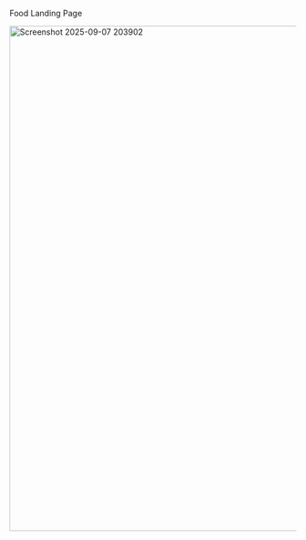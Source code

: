 Food Landing Page

<img width="1886" height="886" alt="Screenshot 2025-09-07 203902" src="https://github.com/user-attachments/assets/624e8997-cae8-4818-98d4-6842cef5eca1" />


